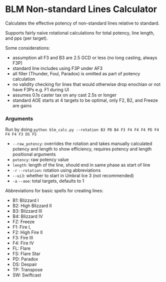 # BLM Non-standard Lines Calculator

Calculates the effective potency of non-standard lines relative to standard.

Supports fairly naive rotational calculations for total potency, line length, and pps (per target).

Some considerations:
- assumption all F3 and B3 are 2.5 GCD or less (no long casting, always F3P)
- standard line includes using F3P under AF3
- all filler (Thunder, Foul, Paradox) is omitted as part of potency calculation
- no validity checking for lines that would otherwise drop enochian or not have F3Ps e.g. F1 during UI
- assumes 0.1s caster tax on any cast 2.5s or longer
- standard AOE starts at 4 targets to be optimal, only F2, B2, and Freeze are gains

### Arguments

Run by doing `python blm_calc.py --rotation B3 PD B4 F3 F4 F4 F4 PD F4 F4 F4 F3 DS FS`

- `--raw_potency`: overrides the rotation and takes manually calculated potency and length to show efficiency, requires potency and length positional arguments
- `potency`: raw potency value
- `length`: length of the line, should end in same phase as start of line
- `-r` `--rotation`: rotation using abbreviations
- `--ui3`: whether to start in Umbral Ice 3 (not recommended)
- `-a` `--aoe`: total targets, defaults to 1

Abbreviations for basic spells for creating lines:

- B1: Blizzard I
- B2: High Blizzard II
- B3: Blizzard III 
- B4: Blizzard IV
- FZ: Freeze
- F1: Fire I, 
- F2: High Fire II
- F3: Fire III
- F4: Fire IV
- FL: Flare
- FS: Flare Star
- PD: Paradox
- DS: Despair
- TP: Transpose
- SW: Swiftcast
